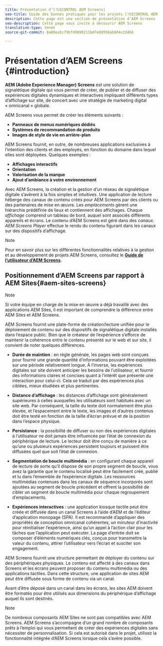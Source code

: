 ```yaml
---
title: Présentation d’[!UICONTROL AEM Screens]
seo-title: Guide des bonnes pratiques pour les projets [!UICONTROL AEM Screens]
description: Cette page est une section de présentation d’AEM Screens
seo-description: Cette page vous invite à découvrir AEM Screens
translation-type: tm+mt
source-git-commit: 8a80ea5c79bfd9890211bd7e0d958ab0d4c2d4b6

---
```



# Présentation d’AEM Screens {#introduction}

**AEM (Adobe Experience Manager) Screens** est une solution de signalétique digitale qui vous permet de créer, de publier et de diffuser des expériences digitales dynamiques et interactives impliquant différents types d’affichage sur site, de concert avec une stratégie de marketing digital « omnicanal » globale.

AEM Screens vous permet de créer les éléments suivants :

* **Panneaux de menus numériques dédiés**
* **Systèmes de recommandation de produits**
* **Images de style de vie en arrière-plan**

AEM Screens fournit, en outre, de nombreuses applications exclusives à l’intention des clients et des employés, en fonction du domaine dans lequel elles sont déployées. Quelques exemples :

* **Affichages interactifs**
* **Orientation**
* **Valorisation de la marque**
* **Ajout d’ambiance à votre environnement**

Avec AEM Screens, la création et la gestion d’un réseau de signalétique digitale s’avèrent à la fois simples et intuitives. Une application de lecture héberge des canaux de contenu créés pour AEM Screens par des clients ou des partenaires de mise en œuvre. Les *emplacements* gèrent une hiérarchie prédéfinie de lieux et contiennent des affichages. Chaque *affichage* comprend un tableau de bord, auquel sont associés différents appareils et écrans. Le contenu d’AEM Screens est géré dans des *canaux*. *AEM Screens Player* effectue le rendu du contenu figurant dans les canaux sur des dispositifs d’affichage.



>[!NOTE]
>
>Pour en savoir plus sur les différentes fonctionnalités relatives à la gestion et au développement de projets AEM Screens, consultez le **[Guide de l’utilisateur d’AEM Screens](https://helpx.adobe.com/experience-manager/6-5/screens/user-guide.html)**.

## Positionnement d’AEM Screens par rapport à AEM Sites{#aem-sites-screens}

> [!NOTE]
>
> Si votre équipe en charge de la mise en œuvre a déjà travaillé avec des applications AEM Sites, il est important de comprendre la différence entre AEM Sites et AEM Screens.

AEM Screens fournit une plate-forme de création/lecture unifiée pour le déploiement de contenu sur des dispositifs de signalétique digitale installés dans l’espace public. Bien que le créateur de l’expérience s’efforce de maintenir la cohérence entre le contenu présenté sur le web et sur site, il convient de noter quelques différences.

* **Durée de maintien** : en règle générale, les pages web sont conçues pour fournir une grande quantité d’informations pouvant être exploitées sur une période relativement longue. À l’inverse, les expériences digitales sur site doivent anticiper les besoins de l’utilisateur, et fournir des informations claires et concises quant à l’intérêt que présente une interaction pour celui-ci. Cela se traduit par des expériences plus ciblées, mieux étudiées et plus pertinentes.

* **Distance d’affichage** : les distances d’affichage sont généralement supérieures à celles auxquelles les utilisateurs sont habitués avec un site web. Par conséquent, la taille du texte doit normalement être plus élevée, et l’espacement entre le texte, les images et d’autres contenus doit être testé en fonction de la taille d’écran prévue et de la position dans l’espace physique.

* **Persistance** : la possibilité de diffuser ou non des expériences digitales à l’utilisateur ne doit jamais être influencée par l’état de connexion du périphérique de lecture. Le lecteur doit être conçu de manière à ce qu’une ou plusieurs expériences persistent toujours et puissent être diffusées quel que soit l’état de connexion.

* **Segmentation de boucle multimédia** : en configurant chaque appareil de lecture de sorte qu’il dispose de son propre segment de boucle, vous avez la garantie que le contenu localisé peut être facilement créé, publié et lu dans l’ensemble de l’expérience digitale. Les ressources multimédias contenues dans les canaux de séquence incorporés sont ajoutées au segment de boucle précédent et offrent la possibilité de cibler un segment de boucle multimédia pour chaque regroupement d’emplacements.

* **Expériences interactives** : une application kiosque tactile peut être créée et diffusée dans un canal Screens à l’aide d’AEM et de l’éditeur d’application monopage (SPA). Il est recommandé d’appliquer des propriétés de conception omnicanal cohérentes, un minuteur d’inactivité pour réinitialiser l’expérience, ainsi qu’un appel à l’action clair pour les tâches que l’application peut exécuter. La page d’entrée doit se composer d’éléments numériques clés, conçus pour transmettre la valeur du contenu, attirer l’utilisateur vers l’écran et susciter son engagement.

AEM Screens fournit une structure permettant de déployer du contenu sur des périphériques physiques. Le contenu est affecté à des canaux dans Screens et les écrans peuvent proposer du contenu multimédia ou des applications tactiles. Dans cette structure, une application de sites AEM peut être diffusée sous forme de contenu via un canal.

Avant d’être déposé dans un canal dans les écrans, les sites AEM doivent être formatés pour être utilisés aux dimensions du périphérique d’affichage auquel ils sont destinés.

> [!NOTE]
>
> De nombreux composants AEM Sites ne sont pas compatibles avec AEM Screens. AEM Screens s’accompagne d’un grand nombre de composants prêts à l’emploi qui vous permettent de créer des expériences digitales sans nécessiter de personnalisation. Si cela est autorisé dans le projet, utilisez la fonctionnalité intégrée d’AEM Screens lorsque cela s’avère possible.
